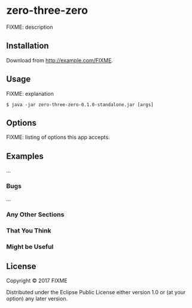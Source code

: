 # zero-three-zero

FIXME: description

## Installation

Download from http://example.com/FIXME.

## Usage

FIXME: explanation

    $ java -jar zero-three-zero-0.1.0-standalone.jar [args]

## Options

FIXME: listing of options this app accepts.

## Examples

...

### Bugs

...

### Any Other Sections
### That You Think
### Might be Useful

## License

Copyright © 2017 FIXME

Distributed under the Eclipse Public License either version 1.0 or (at
your option) any later version.
